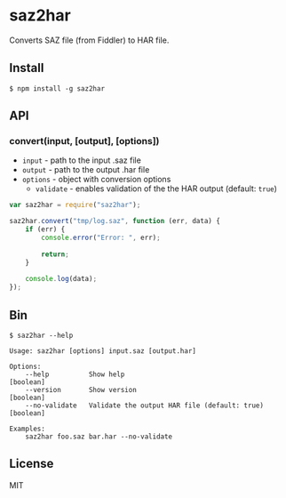 # saz2har

Converts SAZ file (from Fiddler) to HAR file.

## Install

```console
$ npm install -g saz2har
```

## API

### convert(input, [output], [options])

* `input` - path to the input .saz file
* `output` - path to the output .har file
* `options` - object with conversion options
    * `validate` - enables validation of the the HAR output (default: `true`)

```js
var saz2har = require("saz2har");

saz2har.convert("tmp/log.saz", function (err, data) {
    if (err) {
        console.error("Error: ", err);
        
        return;
    }
    
    console.log(data);
});
```

## Bin

```
$ saz2har --help

Usage: saz2har [options] input.saz [output.har]

Options:
    --help          Show help                                       [boolean]
    --version       Show version                                    [boolean]
    --no-validate   Validate the output HAR file (default: true)    [boolean]

Examples:
    saz2har foo.saz bar.har --no-validate
```

## License

MIT
